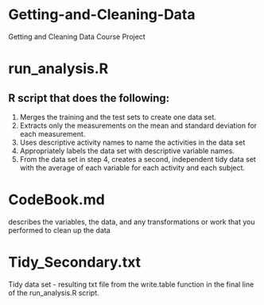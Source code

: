 # Getting-and-Cleaning-Data
Getting and Cleaning Data Course Project

# run_analysis.R
## R script that does the following:
1) Merges the training and the test sets to create one data set.
2) Extracts only the measurements on the mean and standard deviation for each measurement.
3) Uses descriptive activity names to name the activities in the data set
4) Appropriately labels the data set with descriptive variable names.
5) From the data set in step 4, creates a second, independent tidy data set with the average of each variable for each activity and each subject.

# CodeBook.md
describes the variables, the data, and any transformations or work that you performed to clean up the data

# Tidy_Secondary.txt
Tidy data set - resulting txt file from the write.table function in the final line of the run_analysis.R script.
